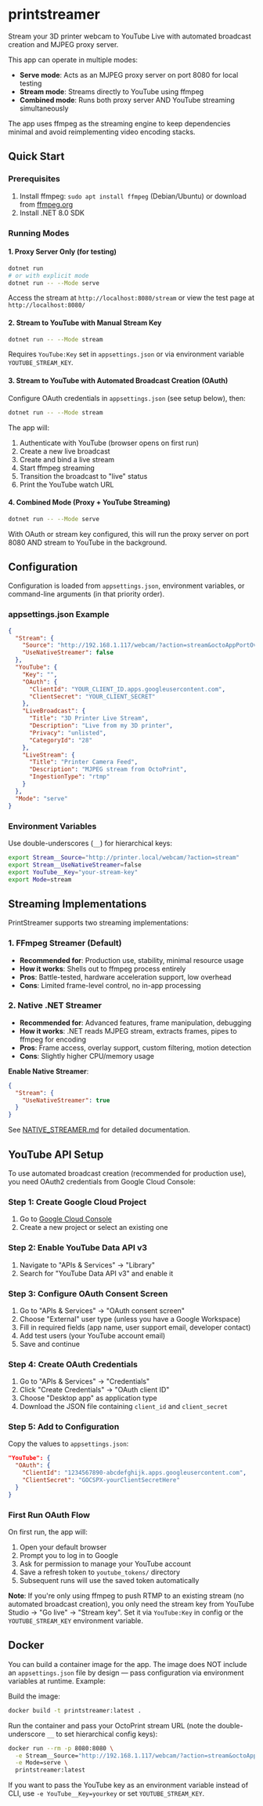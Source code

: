 # printstreamer

Stream your 3D printer webcam to YouTube Live with automated broadcast creation and MJPEG proxy server.

This app can operate in multiple modes:
- **Serve mode**: Acts as an MJPEG proxy server on port 8080 for local testing
- **Stream mode**: Streams directly to YouTube using ffmpeg
- **Combined mode**: Runs both proxy server AND YouTube streaming simultaneously

The app uses ffmpeg as the streaming engine to keep dependencies minimal and avoid reimplementing video encoding stacks.

## Quick Start

### Prerequisites
1. Install ffmpeg: `sudo apt install ffmpeg` (Debian/Ubuntu) or download from [ffmpeg.org](https://ffmpeg.org)
2. Install .NET 8.0 SDK

### Running Modes

#### 1. Proxy Server Only (for testing)
```bash
dotnet run
# or with explicit mode
dotnet run -- --Mode serve
```
Access the stream at `http://localhost:8080/stream` or view the test page at `http://localhost:8080/`

#### 2. Stream to YouTube with Manual Stream Key
```bash
dotnet run -- --Mode stream
```
Requires `YouTube:Key` set in `appsettings.json` or via environment variable `YOUTUBE_STREAM_KEY`.

#### 3. Stream to YouTube with Automated Broadcast Creation (OAuth)
Configure OAuth credentials in `appsettings.json` (see setup below), then:
```bash
dotnet run -- --Mode stream
```
The app will:
1. Authenticate with YouTube (browser opens on first run)
2. Create a new live broadcast
3. Create and bind a live stream
4. Start ffmpeg streaming
5. Transition the broadcast to "live" status
6. Print the YouTube watch URL

#### 4. Combined Mode (Proxy + YouTube Streaming)
```bash
dotnet run -- --Mode serve
```
With OAuth or stream key configured, this will run the proxy server on port 8080 AND stream to YouTube in the background.

## Configuration

Configuration is loaded from `appsettings.json`, environment variables, or command-line arguments (in that priority order).

### appsettings.json Example
```json
{
  "Stream": {
    "Source": "http://192.168.1.117/webcam/?action=stream&octoAppPortOverride=80&cacheBust=1759967901624",
    "UseNativeStreamer": false
  },
  "YouTube": {
    "Key": "",
    "OAuth": {
      "ClientId": "YOUR_CLIENT_ID.apps.googleusercontent.com",
      "ClientSecret": "YOUR_CLIENT_SECRET"
    },
    "LiveBroadcast": {
      "Title": "3D Printer Live Stream",
      "Description": "Live from my 3D printer",
      "Privacy": "unlisted",
      "CategoryId": "28"
    },
    "LiveStream": {
      "Title": "Printer Camera Feed",
      "Description": "MJPEG stream from OctoPrint",
      "IngestionType": "rtmp"
    }
  },
  "Mode": "serve"
}
```

### Environment Variables
Use double-underscores (`__`) for hierarchical keys:
```bash
export Stream__Source="http://printer.local/webcam/?action=stream"
export Stream__UseNativeStreamer=false
export YouTube__Key="your-stream-key"
export Mode=stream
```

## Streaming Implementations

PrintStreamer supports two streaming implementations:

### 1. FFmpeg Streamer (Default)
- **Recommended for**: Production use, stability, minimal resource usage
- **How it works**: Shells out to ffmpeg process entirely
- **Pros**: Battle-tested, hardware acceleration support, low overhead
- **Cons**: Limited frame-level control, no in-app processing

### 2. Native .NET Streamer
- **Recommended for**: Advanced features, frame manipulation, debugging
- **How it works**: .NET reads MJPEG stream, extracts frames, pipes to ffmpeg for encoding
- **Pros**: Frame access, overlay support, custom filtering, motion detection
- **Cons**: Slightly higher CPU/memory usage

**Enable Native Streamer**:
```json
{
  "Stream": {
    "UseNativeStreamer": true
  }
}
```

See [NATIVE_STREAMER.md](NATIVE_STREAMER.md) for detailed documentation.

## YouTube API Setup

To use automated broadcast creation (recommended for production use), you need OAuth2 credentials from Google Cloud Console:

### Step 1: Create Google Cloud Project
1. Go to [Google Cloud Console](https://console.cloud.google.com/)
2. Create a new project or select an existing one

### Step 2: Enable YouTube Data API v3
1. Navigate to "APIs & Services" → "Library"
2. Search for "YouTube Data API v3" and enable it

### Step 3: Configure OAuth Consent Screen
1. Go to "APIs & Services" → "OAuth consent screen"
2. Choose "External" user type (unless you have a Google Workspace)
3. Fill in required fields (app name, user support email, developer contact)
4. Add test users (your YouTube account email)
5. Save and continue

### Step 4: Create OAuth Credentials
1. Go to "APIs & Services" → "Credentials"
2. Click "Create Credentials" → "OAuth client ID"
3. Choose "Desktop app" as application type
4. Download the JSON file containing `client_id` and `client_secret`

### Step 5: Add to Configuration
Copy the values to `appsettings.json`:
```json
"YouTube": {
  "OAuth": {
    "ClientId": "1234567890-abcdefghijk.apps.googleusercontent.com",
    "ClientSecret": "GOCSPX-yourClientSecretHere"
  }
}
```

### First Run OAuth Flow
On first run, the app will:
1. Open your default browser
2. Prompt you to log in to Google
3. Ask for permission to manage your YouTube account
4. Save a refresh token to `youtube_tokens/` directory
5. Subsequent runs will use the saved token automatically

**Note**: If you're only using ffmpeg to push RTMP to an existing stream (no automated broadcast creation), you only need the stream key from YouTube Studio → "Go live" → "Stream key". Set it via `YouTube:Key` in config or the `YOUTUBE_STREAM_KEY` environment variable.


Docker
------
You can build a container image for the app. The image does NOT include an `appsettings.json` file by design — pass configuration via environment variables at runtime. Example:

Build the image:

```bash
docker build -t printstreamer:latest .
```

Run the container and pass your OctoPrint stream URL (note the double-underscore `__` to set hierarchical config keys):

```bash
docker run --rm -p 8080:8080 \
  -e Stream__Source="http://192.168.1.117/webcam/?action=stream&octoAppPortOverride=80&cacheBust=1759967901624" \
  -e Mode=serve \
  printstreamer:latest
```

If you want to pass the YouTube key as an environment variable instead of CLI, use `-e YouTube__Key=yourkey` or set `YOUTUBE_STREAM_KEY`.

